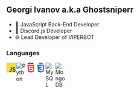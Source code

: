 ## Georgi Ivanov a.k.a Ghostsniperr

- 💠 JavaScript Back-End Developer
- 🤖 Discord.js Developer
- 🌐 Lead Developer of VIPERBOT


### Languages
[<img align="left" alt="JavaScript" width="26px" src="https://raw.githubusercontent.com/github/explore/80688e429a7d4ef2fca1e82350fe8e3517d3494d/topics/javascript/javascript.png" />][javascript]
[<img align="left" alt="Python" width="26px" src="https://upload.wikimedia.org/wikipedia/commons/thumb/c/c3/Python-logo-notext.svg/600px-Python-logo-notext.svg.png" />][python]
[<img align="left" alt="HTML5" width="26px" src="https://raw.githubusercontent.com/github/explore/80688e429a7d4ef2fca1e82350fe8e3517d3494d/topics/html/html.png" />][html]
[<img align="left" alt="CSS3" width="26px" src="https://raw.githubusercontent.com/github/explore/80688e429a7d4ef2fca1e82350fe8e3517d3494d/topics/css/css.png" />][css]
[<img align="left" alt="MySQL" width="26px" src="https://cdn.worldvectorlogo.com/logos/mysql.svg" />][mysql]
[<img align="left" alt="MongoDB" width="26px" src="https://infinapps.com/wp-content/uploads/2018/10/mongodb-logo.png" />][mongo]
<br />
<br />


[javascript]: https://developer.mozilla.org/en-US/docs/Web/JavaScript
[python]: https://www.python.org
[html]: https://developer.mozilla.org/en-US/docs/Web/HTML
[css]: https://developer.mozilla.org/en-US/docs/Web/CSS
[mysql]: https://www.mysql.com/
[mongo]: https://www.mongodb.com/
